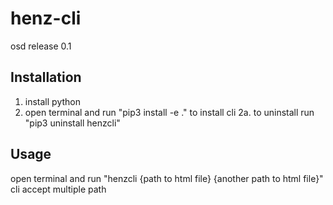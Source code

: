 # henz-cli

osd release 0.1

## Installation

1. install python
2. open terminal and run "pip3 install -e ." to install cli
   2a. to uninstall run "pip3 uninstall henzcli"

## Usage

open terminal and run "henzcli {path to html file} {another path to html file}"  
cli accept multiple path

